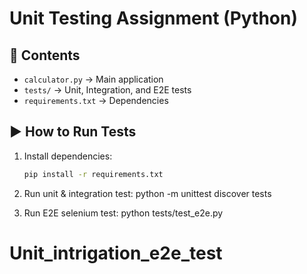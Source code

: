 # Unit Testing Assignment (Python)

## 📌 Contents
- `calculator.py` → Main application
- `tests/` → Unit, Integration, and E2E tests
- `requirements.txt` → Dependencies

## ▶️ How to Run Tests
1. Install dependencies:
   ```bash
   pip install -r requirements.txt
2. Run unit & integration test:
    python -m unittest discover tests

3. Run E2E selenium test:
    python tests/test_e2e.py
# Unit_intrigation_e2e_test
